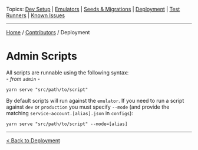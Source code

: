 Topics: [Dev Setup](./Contributors.md) | [Emulators](./Emulators.md) | [Seeds & Migrations](./Seeds-Migrations.md) | [Deployment](./Deployment/Index.md) | [Test Runners](./Runners/Index.md) | [Known Issues](./Known-Issues.md)

---

[Home](../../README.md) / [Contributors](../Contributors.md) / Deployment

# Admin Scripts

All scripts are runnable using the following syntax:  
_- from `admin` -_

```
yarn serve "src/path/to/script"
```

By default scripts will run against the `emulator`. If you need to run a script against `dev` or `production` you must specify `--mode` (and provide the matching `service-account.[alias].json` in `configs`):

```
yarn serve "src/path/to/script" --mode=[alias]
```

---

[< Back to Deployment](./Index.md)
